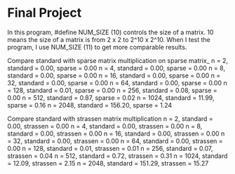 # Final Project
In this program, #define NUM_SIZE (10) controls the size of a matrix. 10 means the size of a matrix is from 2 x 2 to 2^10 x 2^10. When I test the program, I use NUM_SIZE (11) to get more comparable results.

Compare standard with sparse matrix multiplication on sparse matrix_
n =    2, standard = 0.00, sparse = 0.00
n =    4, standard = 0.00, sparse = 0.00
n =    8, standard = 0.00, sparse = 0.00
n =   16, standard = 0.00, sparse = 0.00
n =   32, standard = 0.00, sparse = 0.00
n =   64, standard = 0.00, sparse = 0.00
n =  128, standard = 0.01, sparse = 0.00
n =  256, standard = 0.08, sparse = 0.00
n =  512, standard = 0.87, sparse = 0.02
n = 1024, standard = 11.99, sparse = 0.16
n = 2048, standard = 156.20, sparse = 1.24

Compare standard with strassen matrix multiplication
n =    2, standard = 0.00, strassen = 0.00
n =    4, standard = 0.00, strassen = 0.00
n =    8, standard = 0.00, strassen = 0.00
n =   16, standard = 0.00, strassen = 0.00
n =   32, standard = 0.00, strassen = 0.00
n =   64, standard = 0.00, strassen = 0.00
n =  128, standard = 0.01, strassen = 0.01
n =  256, standard = 0.07, strassen = 0.04
n =  512, standard = 0.72, strassen = 0.31
n = 1024, standard = 12.09, strassen = 2.15
n = 2048, standard = 151.29, strassen = 15.27




